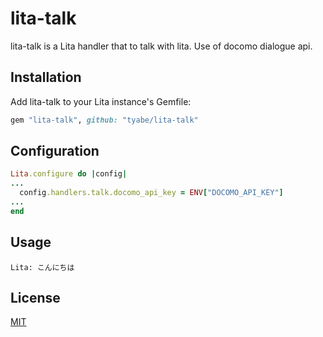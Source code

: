 # lita-talk

lita-talk is a Lita handler that to talk with lita.
Use of docomo dialogue api.

## Installation

Add lita-talk to your Lita instance's Gemfile:

``` ruby
gem "lita-talk", github: "tyabe/lita-talk"
```

## Configuration

```ruby
Lita.configure do |config|
...
  config.handlers.talk.docomo_api_key = ENV["DOCOMO_API_KEY"]
...
end
```

## Usage

`Lita: こんにちは`

## License

[MIT](http://opensource.org/licenses/MIT)
